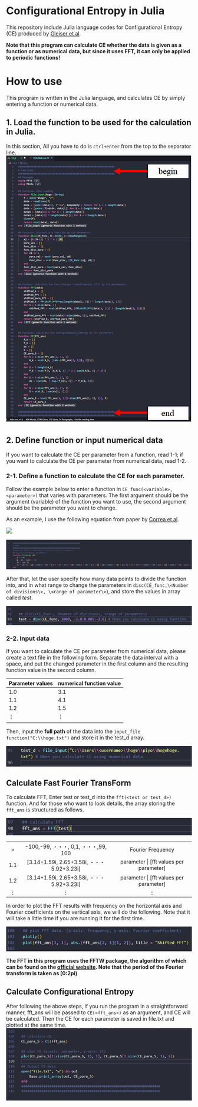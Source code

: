 # Configurational Entropy in Julia
This repository include Julia language codes for Configurational Entropy (CE) produced by [Gleiser et al](https://arxiv.org/ct?url=https%3A%2F%2Fdx.doi.org%2F10.1016%2Fj.physletb.2012.05.064&v=07d93dad). 

**Note that this program can calculate CE whether the data is given as a function or as numerical data, but since it uses FFT, it can only be applied to periodic functions!** 

# How to use
This program is written in the Julia language, and calculates CE by simply entering a function or numerical data. 

## 1. Load the function to be used for the calculation in Julia.
In this section, All you have to do is `ctrl+enter` from the top to the separator line.
![](images/2021-12-10-15-51-43.png)

## 2. Define function or input numerical data
If you want to calculate the CE per parameter from a function, read 1-1; if you want to calculate the CE per parameter from numerical data, read 1-2.

### 2-1. Define a function to calculate the CE for each parameter.
Follow the example below to enter a function in `CE_func(<variable>,<parameter>)` that varies with parameters. The first argument should be the argument (variable) of the function you want to use, the second argument should be the parameter you want to change.

As an example, I use the following equation from paper by [Correa et al](https://www.sciencedirect.com/science/article/pii/S0370269314006522).

<img src="https://latex.codecogs.com/gif.latex?\rho_{D&space;B&space;W}^{(1)}(x)=&space;\frac{6&space;\mu^{2}}{\left[a_{1}&plus;\cosh&space;(2&space;\mu&space;x)\right]^{4}}&space;-\frac{8&space;\mu^{2}&space;c_{0}&space;\cosh&space;(2&space;\mu&space;x)}{\alpha\left[a_{1}&plus;\cosh&space;(2&space;\mu&space;x)\right]^{4}}&plus;\frac{2&space;\mu^{2}&space;\cosh&space;(4&space;\mu&space;x)}{\left[a_{1}&plus;\cosh&space;(2&space;\mu&space;x)\right]^{4}}" />

![](images/2021-12-10-16-25-38.png)

After that, let the user specify how many data points to divide the function into, and in what range to change the parameters in `disc(CE_func,\<Number of divisions\>, \<range of parameter\>`), and store the values in array called *test*.

![](images/2021-12-10-16-43-46.png)
### 2-2. Input data
If you want to calculate the CE per parameter from numerical data, please create a text file in the following form. 
Separate the data interval with a space, and put the changed parameter in the first column and the resulting function value in the second column.

| Parameter values | numerical function value |
| ---------------- | ---------------------    |
| 1.0              | 3.1                      |
| 1.1              | 4.1                      |
| 1.2              | 1.5                      |
| ⋮                | ⋮                        |
|                  |                          |

Then, input the **full path** of the data into the `input_file function("C:\\hoge.txt")` and store it in the test_d array.

![](images/2021-12-10-16-49-12.png)

## Calculate Fast Fourier TransForm
To calculate FFT, Enter test or test_d into the `fft(<test or test_d>)` function. And for those who want to look details, the array storing the `fft_ans` is structured as follows.


![](images/2021-12-10-16-52-30.png)


| | | |
| :-----------------:|:--------------------:    |:--------------------:|
|> | -100,-99, ・・・, 0,1, ・・・,99, 100 |Fourier Frequency|
| 1.1             | [3.14+1.59i, 2.65+3.58i, ・・・ 5.92+3.23i]                     |parameter \| [fft values per parameter]
|1.2            | [3.14+1.59i, 2.65+3.58i, ・・・ 5.92+3.23i]                  |parameter \| [fft values per parameter]
| ⋮                | ⋮                        | ⋮

In order to plot the FFT results with frequency on the horizontal axis and Fourier coefficients on the vertical axis, we will do the following. Note that it will take a little time if you are running it for the first time.


![](images/2021-12-10-16-55-14.png)

**The FFT in this program uses the FFTW package, the algorithm of which can be found on the [official website](https://juliamath.github.io/FFTW.jl/latest/index.html). Note that the period of the Fourier transform is taken as [0:2pi)**

## Calculate Configurational Entropy
After following the above steps, if you run the program in a straightforward manner, fft_ans will be passed to `CE(<fft_ans>)` as an argument, and CE will be calculated. Then the CE for each parameter is saved in file.txt and plotted at the same time.
![](images/2021-12-10-17-39-15.png)
